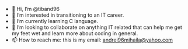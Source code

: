 - 👋 Hi, I’m @tiband96
- 👀 I’m interested in transitioning to an IT career.
- 🌱 I’m currently learning C language.
- 💞️ I’m looking to collaborate on anything IT related that can help me get my feet wet and learn more about coding in general. 
- 📫 How to reach me: this is my email: andrei96mihaila@yahoo.com

<!---
tiband96/tiband96 is a ✨ special ✨ repository because its `README.md` (this file) appears on your GitHub profile.
You can click the Preview link to take a look at your changes.
--->
